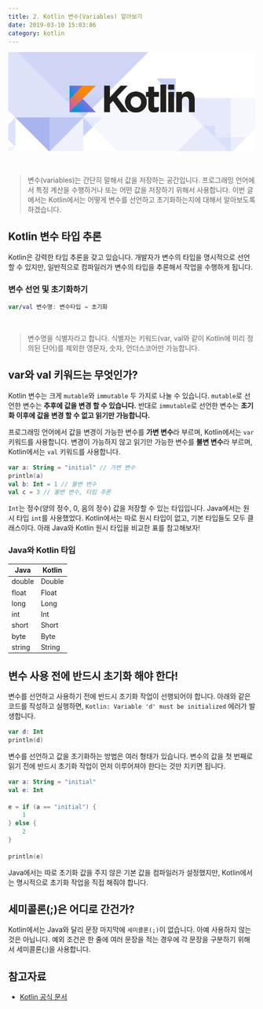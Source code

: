 ```yaml
---
title: 2. Kotlin 변수(Variables) 알아보기
date: 2019-03-10 15:03:86
category: kotlin
---
```


![](./images/kotlin-logo.png)

<br/>

> 변수(variables)는 간단히 말해서 값을 저장하는 공간입니다. 프로그래밍 언어에서 특정 계산을 수행하거나 또는 어떤 값을 저장하기 위해서
사용합니다. 이번 글에서는 Kotlin에서는 어떻게 변수를 선언하고 초기화하는지에 대해서 알아보도록 하겠습니다.

## Kotlin 변수 타입 추론
Kotlin은 강력한 타입 추론을 갖고 있습니다. 개발자가 변수의 타입을 명시적으로 선언할 수 있지만, 일반적으로 컴파일러가 변수의 타입을 추론해서
작업을 수행하게 됩니다.

### 변수 선언 및 초기화하기

```kotlin
var/val 변수명: 변수타입 = 초기화
```

<br/>

> 변수명을 식별자라고 합니다. 식별자는 키워드(var, val와 같이 Kotlin에 미리 정의된 단어)를 제외한 영문자, 숫자, 언더스코어만 가능합니다.

## var와 val 키워드는 무엇인가?
Kotlin 변수는 크게 ```mutable```와 ```immutable``` 두 가지로 나눌 수 있습니다. ```mutable```로 선언한 변수는 <b>추후에 값을 변경 할 수 있습니다.</b> 반대로 ```immutable```로 선언한 변수는 <b>초기화 이후에 값을 변경 할 수 없고 읽기만 가능합니다.</b>

프로그래밍 언어에서 값을 변경이 가능한 변수를 <b>가변 변수</b>라 부르며, Kotlin에서는 ```var``` 키워드를 사용합니다. 변경이 가능하지 않고 읽기만 가능한 변수를
<b>불변 변수</b>라 부르며, Kotlin에서는 ```val``` 키워드를 사용합니다.

```kotlin
var a: String = "initial" // 가변 변수
println(a)
val b: Int = 1 // 불변 변수
val c = 3 // 불변 변수, 타입 추론
```

```Int```는 정수(양의 정수, 0, 음의 정수) 값을 저장할 수 있는 타입입니다. Java에서는 원시 타입 ```int```를 사용했었다. Kotlin에서는 따로 원시 타입이 없고, 기본 타입들도 모두 클래스이다. 아래 Java와 Kotlin 원시 타입을 비교한 표를 참고해보자!

### Java와 Kotlin 타입

| Java   | Kotlin |
|--------|--------|
| double | Double |
| float  | Float  |
| long   | Long   |
| int    | Int    |
| short  | Short  |
| byte   | Byte   |
| string | String |

## 변수 사용 전에 반드시 초기화 해야 한다!
변수를 선언하고 사용하기 전에 반드시 초기화 작업이 선행되어야 합니다. 아래와 같은 코드를 작성하고 실행하면, ```Kotlin: Variable 'd' must be initialized``` 에러가 발생합니다. 

```kotlin
var d: Int
println(d)
```

변수를 선언하고 값을 초기화하는 방법은 여러 형태가 있습니다. 변수의 값을 첫 번째로 읽기 전에 반드시 초기화 작업이 먼저 이루어져야 한다는
것만 지키면 됩니다.

```kotlin
var a: String = "initial"
val e: Int

e = if (a == "initial") {
    1
} else {
    2
}

println(e)
```

Java에서는 따로 초기화 값을 주지 않은 기본 값을 컴파일러가 설정했지만, Kotlin에서는 명시적으로 초기화 작업을
직접 해줘야 합니다.

## 세미콜론(;)은 어디로 간건가?
Kotlin에서는 Java와 달리 문장 마지막에 ```세미콜론(;)```이 없습니다. 아예 사용하지 않는 것은 아닙니다. 예외 조건은 한 줄에 여러 문장을 적는 경우에
각 문장을 구분하기 위해서 세미콜론(;)을 사용합니다.

## 참고자료
- [Kotlin 공식 문서](https://play.kotlinlang.org/byExample/01_introduction/03_Variables)